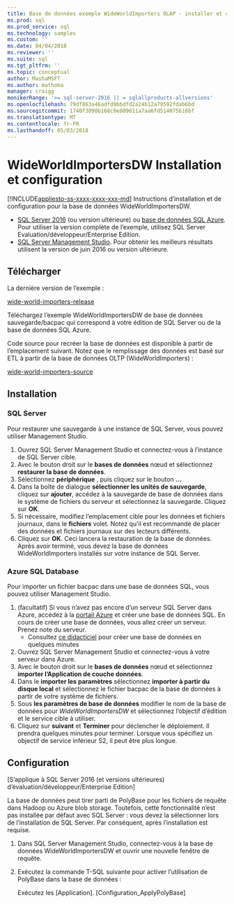 ```yaml
---
title: Base de données exemple WideWorldImporters OLAP - installer et configurer - SQL | Documents Microsoft
ms.prod: sql
ms.prod_service: sql
ms.technology: samples
ms.custom: ''
ms.date: 04/04/2018
ms.reviewer: ''
ms.suite: sql
ms.tgt_pltfrm: ''
ms.topic: conceptual
author: MashaMSFT
ms.author: mathoma
manager: craigg
monikerRange: '>= sql-server-2016 || = sqlallproducts-allversions'
ms.openlocfilehash: 79df863a46adfd9bbdfd2a24b12a79592fdab6bd
ms.sourcegitcommit: 1740f3090b168c0e809611a7aa6fd514075616bf
ms.translationtype: MT
ms.contentlocale: fr-FR
ms.lasthandoff: 05/03/2018
---
```

# <a name="wideworldimportersdw-installation-and-configuration"></a>WideWorldImportersDW Installation et configuration
[!INCLUDE[appliesto-ss-xxxx-xxxx-xxx-md](../includes/appliesto-ss-xxxx-xxxx-xxx-md.md)]
Instructions d’installation et de configuration pour la base de données WideWorldImportersDW.

- [SQL Server 2016](https://www.microsoft.com/evalcenter/evaluate-sql-server-2016) (ou version ultérieure) ou [base de données SQL Azure](https://azure.microsoft.com/services/sql-database/). Pour utiliser la version complète de l’exemple, utilisez SQL Server Evaluation/développeur/Enterprise Edition.
- [SQL Server Management Studio](../ssms/download-sql-server-management-studio-ssms.md). Pour obtenir les meilleurs résultats utilisent la version de juin 2016 ou version ultérieure.

## <a name="download"></a>Télécharger

La dernière version de l’exemple :

[wide-world-importers-release](http://go.microsoft.com/fwlink/?LinkID=800630)

Téléchargez l’exemple WideWorldImportersDW de base de données sauvegarde/bacpac qui correspond à votre édition de SQL Server ou de la base de données SQL Azure.

Code source pour recréer la base de données est disponible à partir de l’emplacement suivant. Notez que le remplissage des données est basé sur ETL à partir de la base de données OLTP (WideWorldImporters) :

[wide-world-importers-source](https://github.com/Microsoft/sql-server-samples/tree/master/samples/databases/wide-world-importers/wwi-dw-database-scripts)

## <a name="install"></a>Installation


### <a name="sql-server"></a>SQL Server

Pour restaurer une sauvegarde à une instance de SQL Server, vous pouvez utiliser Management Studio.

1. Ouvrez SQL Server Management Studio et connectez-vous à l’instance de SQL Server cible.
2. Avec le bouton droit sur le **bases de données** nœud et sélectionnez **restaurer la base de données**.
3. Sélectionnez **périphérique** , puis cliquez sur le bouton **...**
4. Dans la boîte de dialogue **sélectionner les unités de sauvegarde**, cliquez sur **ajouter**, accédez à la sauvegarde de base de données dans le système de fichiers du serveur et sélectionnez la sauvegarde. Cliquez sur **OK**.
5. Si nécessaire, modifiez l’emplacement cible pour les données et fichiers journaux, dans le **fichiers** volet. Notez qu’il est recommandé de placer des données et fichiers journaux sur des lecteurs différents.
6. Cliquez sur **OK**. Ceci lancera la restauration de la base de données. Après avoir terminé, vous devez la base de données WideWorldImporters installés sur votre instance de SQL Server.

### <a name="azure-sql-database"></a>Azure SQL Database

Pour importer un fichier bacpac dans une base de données SQL, vous pouvez utiliser Management Studio.

1. (facultatif) Si vous n’avez pas encore d’un serveur SQL Server dans Azure, accédez à la [portail Azure](https://portal.azure.com/) et créer une base de données SQL. En cours de créer une base de données, vous allez créer un serveur. Prenez note du serveur.
   - Consultez [ce didacticiel](https://azure.microsoft.com/documentation/articles/sql-database-get-started/) pour créer une base de données en quelques minutes
2. Ouvrez SQL Server Management Studio et connectez-vous à votre serveur dans Azure.
3. Avec le bouton droit sur le **bases de données** nœud et sélectionnez **importer l’Application de couche données**.
4. Dans le **importer les paramètres** sélectionnez **importer à partir du disque local** et sélectionnez le fichier bacpac de la base de données à partir de votre système de fichiers.
5. Sous **les paramètres de base de données** modifier le nom de la base de données pour *WideWorldImportersDW* et sélectionnez l’objectif d’édition et le service cible à utiliser.
6. Cliquez sur **suivant** et **Terminer** pour déclencher le déploiement. Il prendra quelques minutes pour terminer. Lorsque vous spécifiez un objectif de service inférieur S2, il peut être plus longue.

## <a name="configuration"></a>Configuration

[S’applique à SQL Server 2016 (et versions ultérieures) d’évaluation/développeur/Enterprise Edition]

La base de données peut tirer parti de PolyBase pour les fichiers de requête dans Hadoop ou Azure blob storage. Toutefois, cette fonctionnalité n’est pas installée par défaut avec SQL Server : vous devez la sélectionner lors de l’installation de SQL Server. Par conséquent, après l’installation est requise.

1. Dans SQL Server Management Studio, connectez-vous à la base de données WideWorldImportersDW et ouvrir une nouvelle fenêtre de requête.
2. Exécutez la commande T-SQL suivante pour activer l’utilisation de PolyBase dans la base de données :

   Exécutez les [Application]. [Configuration_ApplyPolyBase]
